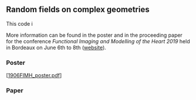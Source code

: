 Random fields on complex geometries
---
This code i

More information can be found in the poster and in the proceeding paper for the conference *Functional Imaging and Modelling of the Heart 2019* held in Bordeaux on June 6th to 8th ([website](https://fimh2019.sciencesconf.org)).

### Poster
[[1906FIMH_poster.pdf](1906FIMH_poster.pdf)]

### Paper

<!--stackedit_data:
eyJoaXN0b3J5IjpbMzU2NjUzNjU2XX0=
-->